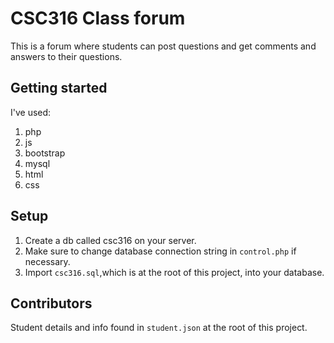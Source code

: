 # CSC316 Class forum

This is a forum where students can post questions and get comments and answers to their questions.

## Getting started

I've used:

1. php
2. js
3. bootstrap
4. mysql
5. html
6. css

## Setup

1. Create a db called csc316 on your server.
2. Make sure to change database connection string in `control.php` if necessary.
3. Import `csc316.sql`,which is at the root of this project, into your database.

## Contributors

Student details and info found in `student.json` at the root of this project.
